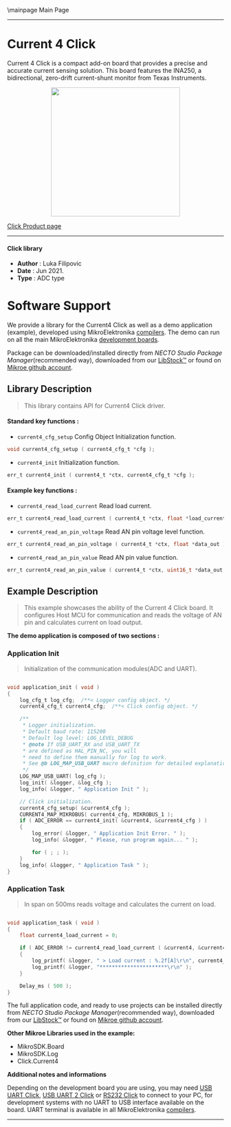 \mainpage Main Page

---
# Current 4 Click

Current 4 Click is a compact add-on board that provides a precise and accurate current sensing solution. This board features the INA250, a bidirectional, zero-drift current-shunt monitor from Texas Instruments.

<p align="center">
  <img src="https://download.mikroe.com/images/click_for_ide/current4_click.png" height=300px>
</p>

[Click Product page](https://www.mikroe.com/current-4-click)

---


#### Click library

- **Author**        : Luka Filipovic
- **Date**          : Jun 2021.
- **Type**          : ADC type


# Software Support

We provide a library for the Current4 Click
as well as a demo application (example), developed using MikroElektronika
[compilers](https://www.mikroe.com/necto-studio).
The demo can run on all the main MikroElektronika [development boards](https://www.mikroe.com/development-boards).

Package can be downloaded/installed directly from *NECTO Studio Package Manager*(recommended way), downloaded from our [LibStock&trade;](https://libstock.mikroe.com) or found on [Mikroe github account](https://github.com/MikroElektronika/mikrosdk_click_v2/tree/master/clicks).

## Library Description

> This library contains API for Current4 Click driver.

#### Standard key functions :

- `current4_cfg_setup` Config Object Initialization function.
```c
void current4_cfg_setup ( current4_cfg_t *cfg );
```

- `current4_init` Initialization function.
```c
err_t current4_init ( current4_t *ctx, current4_cfg_t *cfg );
```

#### Example key functions :

- `current4_read_load_current` Read load current.
```c
err_t current4_read_load_current ( current4_t *ctx, float *load_current );
```

- `current4_read_an_pin_voltage` Read AN pin voltage level function.
```c
err_t current4_read_an_pin_voltage ( current4_t *ctx, float *data_out );
```

- `current4_read_an_pin_value` Read AN pin value function.
```c
err_t current4_read_an_pin_value ( current4_t *ctx, uint16_t *data_out );
```

## Example Description

> This example showcases the ability of the Current 4 Click board.
It configures Host MCU for communication and reads the voltage 
of AN pin and calculates current on load output.

**The demo application is composed of two sections :**

### Application Init

> Initialization of the communication modules(ADC and UART).

```c

void application_init ( void )
{
    log_cfg_t log_cfg;  /**< Logger config object. */
    current4_cfg_t current4_cfg;  /**< Click config object. */

    /** 
     * Logger initialization.
     * Default baud rate: 115200
     * Default log level: LOG_LEVEL_DEBUG
     * @note If USB_UART_RX and USB_UART_TX 
     * are defined as HAL_PIN_NC, you will 
     * need to define them manually for log to work. 
     * See @b LOG_MAP_USB_UART macro definition for detailed explanation.
     */
    LOG_MAP_USB_UART( log_cfg );
    log_init( &logger, &log_cfg );
    log_info( &logger, " Application Init " );

    // Click initialization.
    current4_cfg_setup( &current4_cfg );
    CURRENT4_MAP_MIKROBUS( current4_cfg, MIKROBUS_1 );
    if ( ADC_ERROR == current4_init( &current4, &current4_cfg ) )
    {
        log_error( &logger, " Application Init Error. " );
        log_info( &logger, " Please, run program again... " );

        for ( ; ; );
    }
    log_info( &logger, " Application Task " );
}

```

### Application Task

> In span on 500ms reads voltage and calculates the current on load.

```c

void application_task ( void ) 
{
    float current4_load_current = 0;

    if ( ADC_ERROR != current4_read_load_current ( &current4, &current4_load_current ) ) 
    {
        log_printf( &logger, " > Load current : %.2f[A]\r\n", current4_load_current );
        log_printf( &logger, "**********************\r\n" );
    }

    Delay_ms ( 500 );
}

```

The full application code, and ready to use projects can be installed directly from *NECTO Studio Package Manager*(recommended way), downloaded from our [LibStock&trade;](https://libstock.mikroe.com) or found on [Mikroe github account](https://github.com/MikroElektronika/mikrosdk_click_v2/tree/master/clicks).

**Other Mikroe Libraries used in the example:**

- MikroSDK.Board
- MikroSDK.Log
- Click.Current4

**Additional notes and informations**

Depending on the development board you are using, you may need
[USB UART Click](https://www.mikroe.com/usb-uart-click),
[USB UART 2 Click](https://www.mikroe.com/usb-uart-2-click) or
[RS232 Click](https://www.mikroe.com/rs232-click) to connect to your PC, for
development systems with no UART to USB interface available on the board. UART
terminal is available in all MikroElektronika
[compilers](https://shop.mikroe.com/compilers).

---
